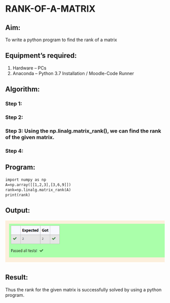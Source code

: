 # RANK-OF-A-MATRIX
## Aim:
To write a python program to find the rank of a matrix
## Equipment’s required:
1. 	Hardware – PCs
2. 	Anaconda – Python 3.7 Installation / Moodle-Code Runner
## Algorithm:
### Step 1: 
### Step 2: 
### Step 3: Using the np.linalg.matrix_rank(), we can find the rank of the given matrix.
### Step 4: 
## Program:
~~~
import numpy as np
A=np.array([[1,2,3],[3,6,9]])
rank=np.linalg.matrix_rank(A)
print(rank)
~~~
## Output:
![GitHub Logo](Rank.png)
## Result:
Thus the rank for the given matrix is successfully solved by  using a python program.

